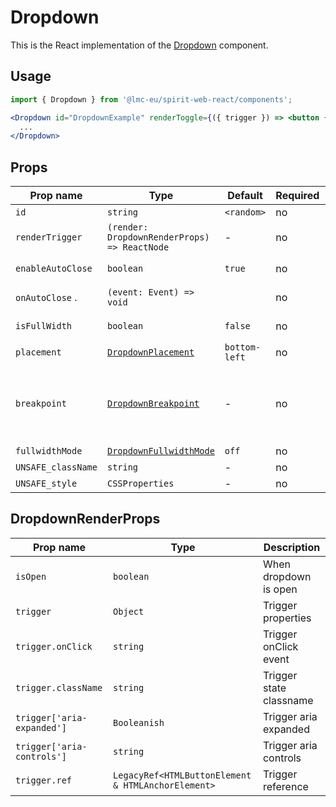 # Dropdown

This is the React implementation of the [Dropdown] component.

## Usage

```jsx
import { Dropdown } from '@lmc-eu/spirit-web-react/components';
```

```jsx
<Dropdown id="DropdownExample" renderToggle={({ trigger }) => <button {...trigger}>...</button>}>
  ...
</Dropdown>
```

## Props

| Prop name          | Type                                             | Default       | Required | Description                                                                                                                        |
| ------------------ | ------------------------------------------------ | ------------- | -------- | ---------------------------------------------------------------------------------------------------------------------------------- |
| `id`               | `string`                                         | `<random>`    | no       | Component id                                                                                                                       |
| `renderTrigger`    | `(render: DropdownRenderProps) => ReactNode`     | -             | no       | Properties for trigger render                                                                                                      |
| `enableAutoClose`  | `boolean`                                        | `true`        | no       | Enables close on click outside of Dropdown                                                                                         |
| `onAutoClose` .    | `(event: Event) => void`                         |               | no       | Callback on close on click outside of Dropdown                                                                                     |
| `isFullWidth`      | `boolean`                                        | `false`       | no       | Whether is component displayed in full width                                                                                       |
| `placement`        | [`DropdownPlacement`][dropdownplacement]         | `bottom-left` | no       | Alignment of the component                                                                                                         |
| `breakpoint`       | [`DropdownBreakpoint`][dropdownbreakpoint]       | -             | no       | **DEPRECATED** Breakpoint to switch from the full-width to the auto-width mode. <br> @deprecated https://jira.lmc.cz/browse/DS-493 |
| `fullwidthMode`    | [`DropdownFullwidthMode`][dropdownfullwidthmode] | `off`         | no       | Full-width mode                                                                                                                    |
| `UNSAFE_className` | `string`                                         | -             | no       | Wrapper custom classname                                                                                                           |
| `UNSAFE_style`     | `CSSProperties`                                  | -             | no       | Wrapper custom style                                                                                                               |

## DropdownRenderProps

| Prop name                  | Type                                               | Description             |
| -------------------------- | -------------------------------------------------- | ----------------------- |
| `isOpen`                   | `boolean`                                          | When dropdown is open   |
| `trigger`                  | `Object`                                           | Trigger properties      |
| `trigger.onClick`          | `string`                                           | Trigger onClick event   |
| `trigger.className`        | `string`                                           | Trigger state classname |
| `trigger['aria-expanded']` | `Booleanish`                                       | Trigger aria expanded   |
| `trigger['aria-controls']` | `string`                                           | Trigger aria controls   |
| `trigger.ref`              | `LegacyRef<HTMLButtonElement & HTMLAnchorElement>` | Trigger reference       |

[dropdown]: https://github.com/lmc-eu/spirit-design-system/tree/main/packages/web/src/scss/components/Dropdown
[dropdownplacement]: https://github.com/lmc-eu/spirit-design-system/blob/main/packages/web-react/src/types/dropdown.ts#L4
[dropdownbreakpoint]: https://github.com/lmc-eu/spirit-design-system/blob/main/packages/web-react/src/types/dropdown.ts#L11
[dropdownfullwidthmode]: https://github.com/lmc-eu/spirit-design-system/blob/main/packages/web-react/src/types/dropdown.ts#L19
